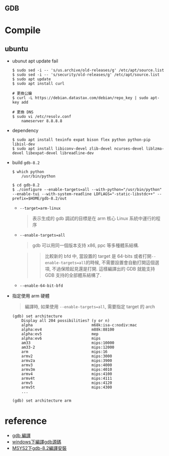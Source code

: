 GDB
---

# Compile

## ubuntu

+ ubunut apt update fail

    ```
    $ sudo sed -i -- 's/us.archive/old-releases/g' /etc/apt/source.list
    $ sudo sed -i -- 's/security/old-releases/g' /etc/apt/source.list
    $ sudo apt update
    $ sudo apt install curl

    # 更換公鑰
    $ curl -L https://debian.datastax.com/debian/repo_key | sudo apt-key add

    # 更換 DNS
    $ sudo vi /etc/resolv.conf
        nameserver 8.8.8.8

    ```

+ dependency

    ```
    $ sudo apt install texinfo expat bison flex python python-pip libisl-dev
    $ sudo apt install libiconv-devel zlib-devel ncurses-devel liblzma-devel libexpat-devel libreadline-dev
    ```

+ build `gdb-8.2`

    ```
    $ which python
        /usr/bin/python

    $ cd gdb-8.2
    $ ./configure --enable-targets=all --with-python="/usr/bin/python" --enable-tui --with-system-readline LDFLAGS="-static-libstdc++" --prefix=$HOME/gdb-8.2/out
    ```

    - `--target=arm-linux`
        > 表示生成的 gdb 調試的目標是在 arm 核心 Linux 系統中運行的程序

    - `--enable-targets=all`
        > gdb 可以用同一個版本支持 x86, ppc 等多種體系結構.

        >> 比較新的 bfd 中, 當設置的 target 是 64-bits 或者打開`--enable-targets=all`的時候,
        不需要設置會自動打開這個選項, 不過保險起見還是打開.
        這樣編譯出的 GDB 就能支持 GDB 支持的全部體系結構了.

    - `--enable-64-bit-bfd`

+ 指定使用 arm 硬體
    > 編譯時, 如果使用 `--enable-targets=all`, 需要指定 target 的 arch

    ```
    (gdb) set architecture
        Display all 204 possibilities? (y or n)
        alpha                          m68k:isa-c:nodiv:mac
        alpha:ev4                      m88k:88100
        alpha:ev5                      mep
        alpha:ev6                      mips
        am33                           mips:10000
        am33-2                         mips:12000
        arm                            mips:16
        armv2                          mips:3000
        armv2a                         mips:3900
        armv3                          mips:4000
        armv3m                         mips:4010
        armv4                          mips:4100
        armv4t                         mips:4111
        armv5                          mips:4120
        armv5t                         mips:4300
        ...

    (gdb) set architecture arm
    ```



# reference

+ [gdb 編譯](https://cntofu.com/book/46/gdb/189.md)
+ [windows下編譯gdb源碼](https://blog.csdn.net/pfysw/article/details/105451883)
+ [MSYS2下gdb-8.2編譯安裝](https://www.itread01.com/content/1543864628.html)

